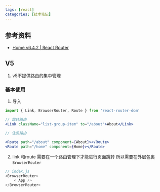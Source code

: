```yaml
---
tags: [react]
categories: [技术笔记]
---
```


## 参考资料
- [Home v6.4.2 | React Router](https://reactrouter.com/en/main)


## V5

1. v5不提供路由的集中管理

### 基本使用
1. 导入
```jsx
import { Link, BrowserRouter, Route } from 'react-router-dom'

// 跳转路由
<Link className="list-group-item" to="/about">About</Link>

// 注册路由

<Route path="/about" component={About}></Route>
<Route path="/home" component={Home}></Route>
```
2. link 和route 需要在一个路由管理下才能进行页面跳转 所以需要在外层包裹 `BrowserRouter`
```js
// index.js
<BrowserRouter>
	< App />
</BrowserRouter>
```
